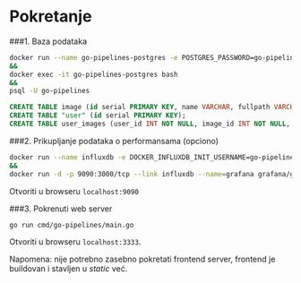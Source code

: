 # Pokretanje
###1. Baza podataka

```bash
docker run --name go-pipelines-postgres -e POSTGRES_PASSWORD=go-pipelines -e POSTGRES_USER=go-pipelines -e POSTGRES_DB=go-pipelines -d -p 5432:5432 postgres
&&
docker exec -it go-pipelines-postgres bash
&&
psql -U go-pipelines
```

```sql
CREATE TABLE image (id serial PRIMARY KEY, name VARCHAR, fullpath VARCHAR, thumbnailpath VARCHAR, resolution_x INT, resolution_y INT);
CREATE TABLE "user" (id serial PRIMARY KEY);
CREATE TABLE user_images (user_id INT NOT NULL, image_id INT NOT NULL, PRIMARY KEY (user_id, image_id), FOREIGN KEY (user_id) REFERENCES "user"(id), FOREIGN KEY (image_id) REFERENCES image(id));
```

###2. Prikupljanje podataka o performansama (opciono)

```bash
docker run --name influxdb -e DOCKER_INFLUXDB_INIT_USERNAME=go-pipelines -e DOCKER_INFLUXDB_INIT_PASSWORD=go-pipelines -e DOCKER_INFLUXDB_INIT_ORG=go-pipelines -e DOCKER_INFLUXDB_INIT_BUCKET=stats -d -p 8086:8086 influxdb
&&
docker run -d -p 9090:3000/tcp --link influxdb --name=grafana grafana/grafana:4.1.0
```
Otvoriti u browseru `localhost:9090`

###3. Pokrenuti web server

```bash
go run cmd/go-pipelines/main.go
```

Otvoriti u browseru `localhost:3333`. 

Napomena: nije potrebno zasebno pokretati frontend server, frontend je buildovan i stavljen 
u *static* već.